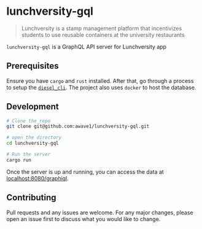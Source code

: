 # lunchversity-gql

> Lunchversity is a stamp management platform that incentivizes students to use reusable containers at the university restaurants

`lunchversity-gql` is a GraphQL API server for Lunchversity app

## Prerequisites

Ensure you have `cargo` and `rust` installed. After that, go through a process to setup the [`diesel_cli`](https://diesel.rs/). The project also uses `docker` to host the database.

## Development

```bash
# Clone the repo
git clone git@github.com:awave1/lunchversity-gql.git

# open the directory
cd lunchversity-gql

# Run the server
cargo run
```

Once the server is up and running, you can access the data at [localhost:8080/graphiql](localhost:8080/graphiql).


## Contributing

Pull requests and any issues are welcome. For any major changes, please open an issue first to discuss what you would like to change.
